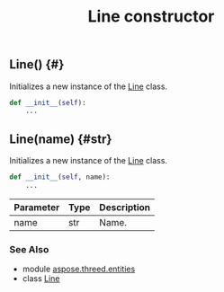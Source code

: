 ﻿---
title: Line constructor
second_title: Aspose.3D for Python via .NET API References
description: 
type: docs
weight: 10
url: /python-net/aspose.threed.entities/line/__init__/
is_root: false
---

## Line() {#}

Initializes a new instance of the [Line](/3d/python-net/aspose.threed.entities/line) class.



```python
def __init__(self):
    ...
```




## Line(name) {#str}

Initializes a new instance of the [Line](/3d/python-net/aspose.threed.entities/line) class.



```python
def __init__(self, name):
    ...
```


| Parameter | Type | Description |
| :- | :- | :- |
| name | str | Name. |



### See Also
* module [aspose.threed.entities](../../)
* class [Line](/3d/python-net/aspose.threed.entities/line)
